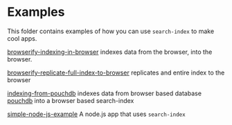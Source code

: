 # Examples

This folder contains examples of how you can use `search-index` to make cool apps.

[browserify-indexing-in-browser](browserify-indexing-in-browser) indexes data from the browser, into the browser.

[browserify-replicate-full-index-to-browser](browserify-replicate-full-index-to-browser) replicates and entire index to the browser

[indexing-from-pouchdb](indexing-from-pouchdb) indexes data from browser based database [pouchdb](http://pouchdb.com/) into a browser based search-index

[simple-node-js-example](simple-node-js-example) A node.js app that uses `search-index`
